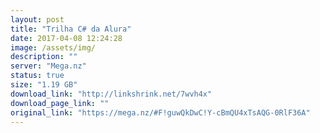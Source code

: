 ```yaml
---
layout: post
title: "Trilha C# da Alura"
date: 2017-04-08 12:24:28
image: /assets/img/
description: ""
server: "Mega.nz"
status: true
size: "1.19 GB"
download_link: "http://linkshrink.net/7wvh4x"
download_page_link: ""
original_link: "https://mega.nz/#F!guwQkDwC!Y-cBmQU4xTsAQG-0RlF36A"
---
```

